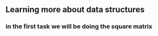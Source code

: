 ## Learning more about data structures ##
### in the first task we will be doing the square matrix ##